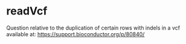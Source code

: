 # readVcf
Question relative to the duplication of certain rows with indels in a vcf available at:
https://support.bioconductor.org/p/80840/
